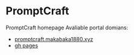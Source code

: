 # PromptCraft
PromptCraft homepage
Avaliable portal domians:
- [promptcraft.makabaka1880.xyz](https://promptcraft.makabaka1880.xyz)
- [gh pages](https://promptcraft-hbbss.github.io)